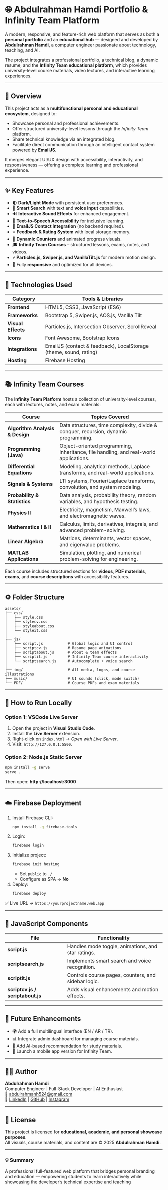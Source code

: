 # 🌐 Abdulrahman Hamdi Portfolio & Infinity Team Platform

A modern, responsive, and feature-rich web platform that serves as both a **personal portfolio** and an **educational hub** — designed and developed by **Abdulrahman Hamdi**, a computer engineer passionate about technology, teaching, and AI.

The project integrates a professional portfolio, a technical blog, a dynamic resume, and the **Infinity Team educational platform**, which provides university-level course materials, video lectures, and interactive learning experiences.

---

## 🎯 Overview
This project acts as a **multifunctional personal and educational ecosystem**, designed to:
- Showcase personal and professional achievements.
- Offer structured university-level lessons through the *Infinity Team* platform.
- Share technical knowledge via an integrated blog.
- Facilitate direct communication through an intelligent contact system powered by **EmailJS**.

It merges elegant UI/UX design with accessibility, interactivity, and responsiveness — offering a complete learning and professional experience.

---

## ✨ Key Features
- 🌓 **Dark/Light Mode** with persistent user preferences.
- 🎤 **Smart Search** with text and **voice input** capabilities.
- 🔊 **Interactive Sound Effects** for enhanced engagement.
- 💬 **Text-to-Speech Accessibility** for inclusive learning.
- 💌 **EmailJS Contact Integration** (no backend required).
- ⭐ **Feedback & Rating System** with local storage memory.
- 🧮 **Dynamic Counters** and animated progress visuals.
- 🎓 **Infinity Team Courses** – structured lessons, exams, notes, and videos.
- ⚡ **Particles.js, Swiper.js, and VanillaTilt.js** for modern motion design.
- 📱 Fully **responsive** and optimized for all devices.

---

## 🧩 Technologies Used
| Category | Tools & Libraries |
|-----------|-------------------|
| **Frontend** | HTML5, CSS3, JavaScript (ES6) |
| **Frameworks** | Bootstrap 5, Swiper.js, AOS.js, Vanilla Tilt |
| **Visual Effects** | Particles.js, Intersection Observer, ScrollReveal |
| **Icons** | Font Awesome, Bootstrap Icons |
| **Integrations** | EmailJS (contact & feedback), LocalStorage (theme, sound, rating) |
| **Hosting** | Firebase Hosting |

---

## 📚 Infinity Team Courses
The **Infinity Team Platform** hosts a collection of university-level courses, each with lectures, notes, and exam materials:

| Course | Topics Covered |
|--------|----------------|
| **Algorithm Analysis & Design** | Data structures, time complexity, divide & conquer, recursion, dynamic programming. |
| **Programming (Java)** | Object-oriented programming, inheritance, file handling, and real-world applications. |
| **Differential Equations** | Modeling, analytical methods, Laplace transforms, and real-world applications. |
| **Signals & Systems** | LTI systems, Fourier/Laplace transforms, convolution, and system modeling. |
| **Probability & Statistics** | Data analysis, probability theory, random variables, and hypothesis testing. |
| **Physics II** | Electricity, magnetism, Maxwell’s laws, and electromagnetic waves. |
| **Mathematics I & II** | Calculus, limits, derivatives, integrals, and advanced problem-solving. |
| **Linear Algebra** | Matrices, determinants, vector spaces, and eigenvalue problems. |
| **MATLAB Applications** | Simulation, plotting, and numerical problem-solving for engineering. |

Each course includes structured sections for **videos**, **PDF materials**, **exams**, and **course descriptions** with accessibility features.

---

## ⚙️ Folder Structure
```
assets/
├── css/
│   ├── style.css
│   ├── stylecv.css
│   ├── styleabout.css
│   └── styleit.css
│
├── js/
│   ├── script.js           # Global logic and UI control
│   ├── scriptcv.js         # Resume page animations
│   ├── scriptabout.js      # About & team effects
│   ├── scriptit.js         # Infinity Team course interactivity
│   └── scriptsearch.js     # Autocomplete + voice search
│
├── img/                    # All media, logos, and course illustrations
├── music/                  # UI sounds (click, mode switch)
└── PDF/                    # Course PDFs and exam materials
```

---

## 🚀 How to Run Locally
### Option 1: VSCode Live Server
1. Open the project in **Visual Studio Code**.
2. Install the **Live Server** extension.
3. Right-click on `index.html` → *Open with Live Server*.
4. Visit: `http://127.0.0.1:5500`.

### Option 2: Node.js Static Server
```bash
npm install -g serve
serve .
```
Then open: **http://localhost:3000**

---

## ☁️ Firebase Deployment
1. Install Firebase CLI:
   ```bash
   npm install -g firebase-tools
   ```
2. Login:
   ```bash
   firebase login
   ```
3. Initialize project:
   ```bash
   firebase init hosting
   ```
   - Set `public` to `./`
   - Configure as SPA → **No**
4. Deploy:
   ```bash
   firebase deploy
   ```
✅ Live URL → `https://yourprojectname.web.app`

---

## 🧠 JavaScript Components
| File | Functionality |
|------|----------------|
| **script.js** | Handles mode toggle, animations, and star ratings. |
| **scriptsearch.js** | Implements smart search and voice recognition. |
| **scriptit.js** | Controls course pages, counters, and sidebar logic. |
| **scriptcv.js / scriptabout.js** | Adds visual enhancements and motion effects. |

---

## 🔮 Future Enhancements
- 🌍 Add a full multilingual interface (EN / AR / TR).
- 📊 Integrate admin dashboard for managing course materials.
- 🧠 Add AI-based recommendation for study materials.
- 📱 Launch a mobile app version for Infinity Team.

---

## 👨‍💻 Author
**Abdulrahman Hamdi**  
Computer Engineer | Full-Stack Developer | AI Enthusiast  
📧 [abdulrahmanh524@gmail.com](mailto:abdulrahmanh524@gmail.com)  
🔗 [LinkedIn](https://www.linkedin.com/in/abdulrahman-hamdi-54a8a6143/) | [GitHub](https://github.com/abdulrahmanhamdi) | [Instagram](https://www.instagram.com/98abdulrahmanhamdi/)

---

## 🪪 License
This project is licensed for **educational, academic, and personal showcase purposes**.  
All visuals, course materials, and content are © 2025 **Abdulrahman Hamdi**.

---

### 💡 Summary
A professional full-featured web platform that bridges personal branding and education — empowering students to learn interactively while showcasing the developer’s technical expertise and teaching
